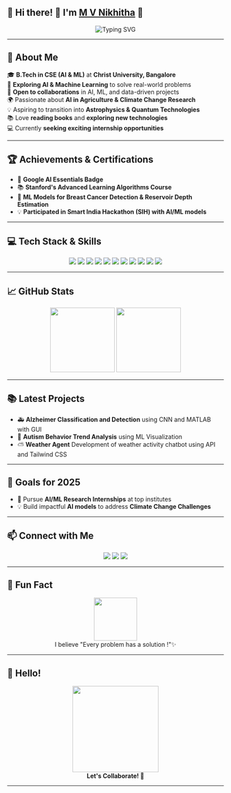 ## 🎉 Hi there! 👋 I'm [M V Nikhitha](https://github.com/Nikhitha1202) 🚀

<p align="center">
  <img src="https://readme-typing-svg.demolab.com?font=Fira+Code&duration=3000&pause=1000&color=F75C7E&width=500&lines=Passionate+Software+Engineer;Machine+Learning+Enthusiast;AI+Explorer;Aspiring+Scientist;Always+Learning+New+Things!" alt="Typing SVG" />
</p>

---

## 🌟 About Me

🎓 **B.Tech in CSE (AI & ML)** at **Christ University, Bangalore**  
🔭 **Exploring AI & Machine Learning** to solve real-world problems  
🌱 **Open to collaborations** in AI, ML, and data-driven projects  
🌍 Passionate about **AI in Agriculture & Climate Change Research**  
💡 Aspiring to transition into **Astrophysics & Quantum Technologies**  
📚 Love **reading books** and **exploring new technologies**  
💻 Currently **seeking exciting internship opportunities**  

---

## 🏆 Achievements & Certifications

- 🥇 **Google AI Essentials Badge**
- 📚 **Stanford's Advanced Learning Algorithms Course**
- 🧬 **ML Models for Breast Cancer Detection & Reservoir Depth Estimation**
- 💡 **Participated in Smart India Hackathon (SIH) with AI/ML models**

---

## 💻 Tech Stack & Skills

<p align="center">
  <img src="https://img.shields.io/badge/Python-3776AB?style=for-the-badge&logo=python&logoColor=white" />
  <img src="https://img.shields.io/badge/Java-ED8B00?style=for-the-badge&logo=openjdk&logoColor=white" />
  <img src="https://img.shields.io/badge/C-00599C?style=for-the-badge&logo=c&logoColor=white" />
  <img src="https://img.shields.io/badge/R-276DC3?style=for-the-badge&logo=r&logoColor=white" />
  <img src="https://img.shields.io/badge/TensorFlow-FF6F00?style=for-the-badge&logo=tensorflow&logoColor=white" />
  <img src="https://img.shields.io/badge/Scikit%20Learn-F7931E?style=for-the-badge&logo=scikit-learn&logoColor=white" />
  <img src="https://img.shields.io/badge/Keras-D00000?style=for-the-badge&logo=keras&logoColor=white" />
  <img src="https://img.shields.io/badge/HTML5-E34F26?style=for-the-badge&logo=html5&logoColor=white" />
  <img src="https://img.shields.io/badge/CSS3-1572B6?style=for-the-badge&logo=css3&logoColor=white" />
  <img src="https://img.shields.io/badge/JavaScript-F7DF1E?style=for-the-badge&logo=javascript&logoColor=black" />
  <img src="https://img.shields.io/badge/Figma-F24E1E?style=for-the-badge&logo=figma&logoColor=white" />
</p>

---

## 📈 GitHub Stats

<p align="center">
  <img src="https://github-readme-stats.vercel.app/api?username=mvnikhitha&show_icons=true&theme=radical&hide_border=true" height="150px"/>
  <img src="https://github-readme-streak-stats.herokuapp.com/?user=mvnikhitha&theme=radical&hide_border=true" height="150px"/>
</p>

---

## 📚 Latest Projects

- 🚑 **Alzheimer Classification and Detection** using CNN and MATLAB with GUI 
- 🧠 **Autism Behavior Trend Analysis** using ML Visualization  
- ⛅ **Weather Agent** Development of weather activity chatbot using API and Tailwind CSS

---

## 🎯 Goals for 2025

- 📖 Pursue **AI/ML Research Internships** at top institutes  
- 💡 Build impactful **AI models** to address **Climate Change Challenges**  
---

## 📫 Connect with Me

<p align="center">
  <a href="https://www.linkedin.com/in/m-v-nikhitha1202/"><img src="https://img.shields.io/badge/LinkedIn-0077B5?style=for-the-badge&logo=linkedin&logoColor=white"/></a>
  <a href="mailto:nikhithamalaramuthan@gmail.com"><img src="https://img.shields.io/badge/Email-D14836?style=for-the-badge&logo=gmail&logoColor=white"/></a>
  <a href="https://github.com/Nikhitha1202"><img src="https://img.shields.io/badge/GitHub-171515?style=for-the-badge&logo=github&logoColor=white"/></a>
</p>

---

## 💬 Fun Fact

<p align="center">
  <img src="https://media.giphy.com/media/du3J3cXyzhj75IOgvA/giphy.gif" width="100" height="100" />
  <br>
  I believe "Every problem has a solution !"✨
</p>

---

## 🎨 Hello!

<p align="center">
  <img src="https://media.giphy.com/media/xUPGcEliCc7bETyfO8/giphy.gif" width="200" height="200" />
  <br>
  <strong>Let's Collaborate! 🚀</strong>
</p>

---
